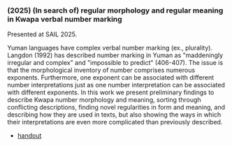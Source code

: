 ### (2025) (In search of) regular morphology and regular meaning in Kwapa verbal number marking ###

Presented at SAIL 2025.

Yuman languages have complex verbal number marking (ex., plurality). Langdon (1992) has described number marking in Yuman as "maddeningly irregular and complex" and "impossible to predict" (406-407). The issue is that the morphological inventory of number comprises numerous exponents. Furthermore, one exponent can be associated with different number interpretations just as one number interpretation can be associated with different exponents. In this work we present preliminary findings to describe Kwapa number morphology and meaning, sorting through conflicting descriptions, finding novel regularities in form and meaning, and describing how they are used in texts, but also showing the ways in
which their interpretations are even more complicated than previously described.

+ [handout](./resources/papers/kwapa_number_search.pdf)